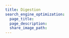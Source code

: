 ```yaml
---
title: Digestion
search_engine_optimization:
  page_title:
  page_description:
  share_image_path:
---
```


